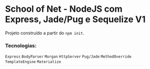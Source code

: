 # School of Net - NodeJS com Express, Jade/Pug e Sequelize V1

Projeto construído a partir do `npm init`.

### Tecnologias:

`Express` `BodyParser` `Morgan` `HttpServer` `Pug/Jade` `MethodOverride` `TemplateEngine` `Materialize`
